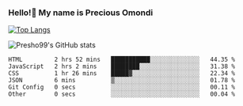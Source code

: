 ### Hello!👋 My name is Precious Omondi 

[![Top Langs](https://github-readme-stats.vercel.app/api/top-langs/?username=Presho99&langs_count=8&theme=dark)](https://github.com/Presho99/github-readme-stats)

![Presho99's GitHub stats](https://github-readme-stats.vercel.app/api?username=Presho99&show_icons=true&theme=dark)

<!--START_SECTION:waka-->

```text
HTML         2 hrs 52 mins   ███████████░░░░░░░░░░░░░░   44.35 %
JavaScript   2 hrs 2 mins    ████████░░░░░░░░░░░░░░░░░   31.38 %
CSS          1 hr 26 mins    █████▓░░░░░░░░░░░░░░░░░░░   22.34 %
JSON         6 mins          ▒░░░░░░░░░░░░░░░░░░░░░░░░   01.78 %
Git Config   0 secs          ░░░░░░░░░░░░░░░░░░░░░░░░░   00.11 %
Other        0 secs          ░░░░░░░░░░░░░░░░░░░░░░░░░   00.04 %
```

<!--END_SECTION:waka-->

